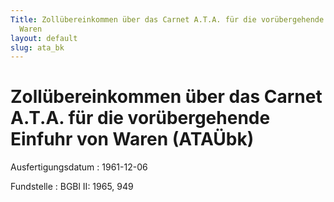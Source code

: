 ```yaml
---
Title: Zollübereinkommen über das Carnet A.T.A. für die vorübergehende Einfuhr von
  Waren
layout: default
slug: ata_bk
---
```


# Zollübereinkommen über das Carnet A.T.A. für die vorübergehende Einfuhr von Waren (ATAÜbk)

Ausfertigungsdatum
:   1961-12-06

Fundstelle
:   BGBl II: 1965, 949

